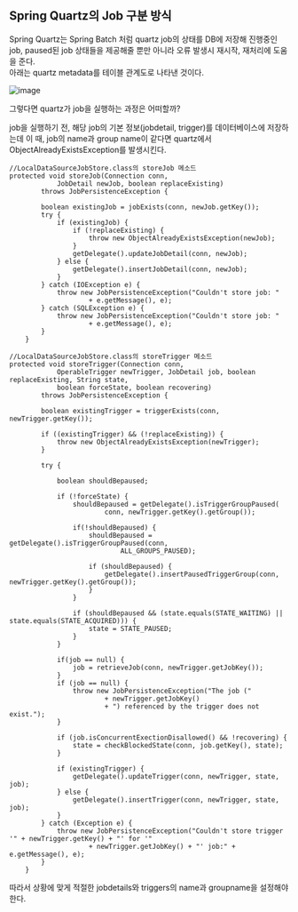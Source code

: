 Spring Quartz의 Job 구분 방식
---------------------

Spring Quartz는 Spring Batch 처럼 quartz job의 상태를 DB에 저장해 진행중인 job, paused된 job 상태들을 제공해줄 뿐만 아니라 오류 발생시 재시작, 재처리에 도움을 준다.   
아래는 quartz metadata를 테이블 관계도로 나타낸 것이다.

![image](https://user-images.githubusercontent.com/89891704/197492764-ebdc8b97-606f-48f9-9415-4911ecafabb1.png)

그렇다면 quartz가 job을 실행하는 과정은 어떠할까?   

job을 실행하기 전, 해당 job의 기본 정보(jobdetail, trigger)를 데이터베이스에 저장하는데 이 때, job의 name과 group name이 같다면 quartz에서 ObjectAlreadyExistsException를 발생시킨다.
```
//LocalDataSourceJobStore.class의 storeJob 메소드
protected void storeJob(Connection conn, 
            JobDetail newJob, boolean replaceExisting)
        throws JobPersistenceException {

        boolean existingJob = jobExists(conn, newJob.getKey());
        try {
            if (existingJob) {
                if (!replaceExisting) { 
                    throw new ObjectAlreadyExistsException(newJob); 
                }
                getDelegate().updateJobDetail(conn, newJob);
            } else {
                getDelegate().insertJobDetail(conn, newJob);
            }
        } catch (IOException e) {
            throw new JobPersistenceException("Couldn't store job: "
                    + e.getMessage(), e);
        } catch (SQLException e) {
            throw new JobPersistenceException("Couldn't store job: "
                    + e.getMessage(), e);
        }
    }
```
```
//LocalDataSourceJobStore.class의 storeTrigger 메소드
protected void storeTrigger(Connection conn,
            OperableTrigger newTrigger, JobDetail job, boolean replaceExisting, String state,
            boolean forceState, boolean recovering)
        throws JobPersistenceException {

        boolean existingTrigger = triggerExists(conn, newTrigger.getKey());

        if ((existingTrigger) && (!replaceExisting)) { 
            throw new ObjectAlreadyExistsException(newTrigger); 
        }
        
        try {

            boolean shouldBepaused;

            if (!forceState) {
                shouldBepaused = getDelegate().isTriggerGroupPaused(
                        conn, newTrigger.getKey().getGroup());

                if(!shouldBepaused) {
                    shouldBepaused = getDelegate().isTriggerGroupPaused(conn,
                            ALL_GROUPS_PAUSED);

                    if (shouldBepaused) {
                        getDelegate().insertPausedTriggerGroup(conn, newTrigger.getKey().getGroup());
                    }
                }

                if (shouldBepaused && (state.equals(STATE_WAITING) || state.equals(STATE_ACQUIRED))) {
                    state = STATE_PAUSED;
                }
            }

            if(job == null) {
                job = retrieveJob(conn, newTrigger.getJobKey());
            }
            if (job == null) {
                throw new JobPersistenceException("The job ("
                        + newTrigger.getJobKey()
                        + ") referenced by the trigger does not exist.");
            }

            if (job.isConcurrentExectionDisallowed() && !recovering) { 
                state = checkBlockedState(conn, job.getKey(), state);
            }
            
            if (existingTrigger) {
                getDelegate().updateTrigger(conn, newTrigger, state, job);
            } else {
                getDelegate().insertTrigger(conn, newTrigger, state, job);
            }
        } catch (Exception e) {
            throw new JobPersistenceException("Couldn't store trigger '" + newTrigger.getKey() + "' for '" 
                    + newTrigger.getJobKey() + "' job:" + e.getMessage(), e);
        }
    }
```
따라서 상황에 맞게 적절한 jobdetails와 triggers의 name과 groupname을 설정해야한다.
